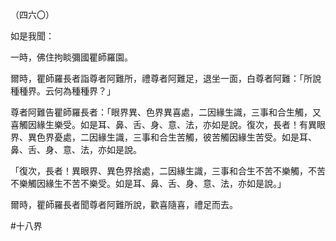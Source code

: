 （四六〇）

如是我聞：

一時，佛住拘睒彌國瞿師羅園。

爾時，瞿師羅長者詣尊者阿難所，禮尊者阿難足，退坐一面，白尊者阿難：「所說種種界。云何為種種界？」

尊者阿難告瞿師羅長者：「眼界異、色界異喜處，二因緣生識，三事和合生觸，又喜觸因緣生樂受。如是耳、鼻、舌、身、意、法，亦如是說。復次，長者！有異眼界、異色界憂處，二因緣生識，三事和合生苦觸，彼苦觸因緣生苦受。如是耳、鼻、舌、身、意、法，亦如是說。

「復次，長者！異眼界、異色界捨處，二因緣生識，三事和合生不苦不樂觸，不苦不樂觸因緣生不苦不樂受。如是耳、鼻、舌、身、意、法，亦如是說。」

爾時，瞿師羅長者聞尊者阿難所說，歡喜隨喜，禮足而去。





#十八界
